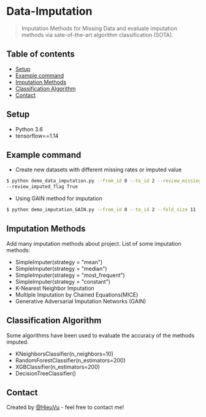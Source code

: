 # Data-Imputation
>Imputation Methods for Missing Data and evaluate imputation methods via sate-of-the-art algorithm classification (SOTA).

## Table of contents
  - [Setup](#setup)
  - [Example command](#example-command)
  - [Imputation Methods](#imputation-methods)
  - [Classification Algorithm](#classification-algorithm)
  - [Contact](#contact)

## Setup
* Python 3.6
* tensorflow==1.14
  
## Example command
* Create new datasets with different missing rates or imputed value
```bash
$ python demo_data_imputation.py --from_id 0 --to_id 2 --review_missing_flag True 
--review_imputed_flag True
```
* Using GAIN method for imputation
```bash
$ python demo_imputation_GAIN.py --from_id 0 --to_id 2 --fold_size 11 --batch_size 32 --hint_rate 0.9 --alpha 100 --iterations 10000
```
## Imputation Methods
Add many imputation methods about project. List of some imputation methods:
* SimpleImputer(strategy = "mean")
* SimpleImputer(strategy = "median")
* SimpleImputer(strategy = "most_frequent")
* SimpleImputer(strategy = "constant")
* K-Nearest Neighbor Imputation
* Multiple Imputation by Chained Equations(MICE)
* Generative Adversarial Imputation Networks (GAIN)

## Classification Algorithm
Some algorithms have been used to evaluate the accuracy of the methods imputed.
* KNeighborsClassifier(n_neighbors=10)
* RandomForestClassifier(n_estimators=200)
* XGBClassifier(n_estimators=200)
* DecisionTreeClassifier()

## Contact
Created by [@HieuVu](https://github.com/mrtrunghieu1) - feel free to contact me!

